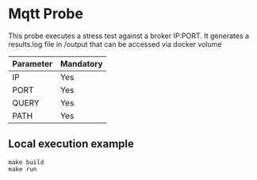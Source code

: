 # Mqtt Probe

This probe executes a stress test against a broker IP:PORT. It generates a results.log file in /output that can be accessed via docker volume


| Parameter | Mandatory |
|---|---|
|IP| Yes|
|PORT| Yes|
|QUERY| Yes|
|PATH| Yes|
## Local execution example
	make build
	make run 
